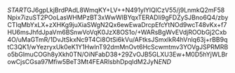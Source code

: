 $START$GJ6gpLkjBrdPAdL8WmqKY+LV++N491ylYlQlCzV55/j9LnmkQ2mF58Npix7izuST2POoLasWHMPzBT3xWwWIBYqxTERADIi9gFDZySJBno6Q4/zbyCTIqMbYxLX+zXHKg9juXiaSWgN2Qx6ewEwaDrcpEfcYtNOd9wcT48vKx+f7HU6msJhfdJpaVm6BSnwVoVqK0JzX8OS1o/+WARsBgWvEVdjROObGj2Cxb4O/uMaGTmR/1DvJtSkxNc9T4Ci8OtSi6kVu/AFtksJSmxlkR4hVnlq63j+rBB9qtC3QK1/wYezryxUk0eK1Y1HwlnT92dmMnOvt6HcScwmtmv3YOVgJSPRMRBo5bGlmuCOGh8yXkh0TN/OiNFabD38+29ZvOJB5GLXU3Ew+M0D5hYjWLBrowCjsCGsa97Mfiw5BeT3Mt4FEARlsbhDpqIdM2JyN$END$